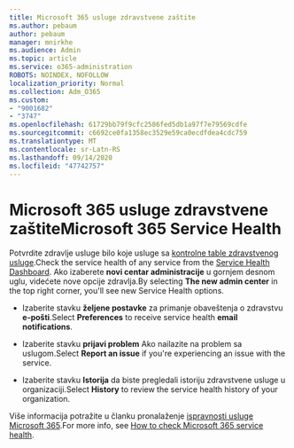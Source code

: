 ```yaml
---
title: Microsoft 365 usluge zdravstvene zaštite
ms.author: pebaum
author: pebaum
manager: mnirkhe
ms.audience: Admin
ms.topic: article
ms.service: o365-administration
ROBOTS: NOINDEX, NOFOLLOW
localization_priority: Normal
ms.collection: Adm_O365
ms.custom:
- "9001682"
- "3747"
ms.openlocfilehash: 61729bb79f9cfc2586fed5db1a97f7e79569cdfe
ms.sourcegitcommit: c6692ce0fa1358ec3529e59ca0ecdfdea4cdc759
ms.translationtype: MT
ms.contentlocale: sr-Latn-RS
ms.lasthandoff: 09/14/2020
ms.locfileid: "47742757"
---
```

# <a name="microsoft-365-service-health"></a><span data-ttu-id="56272-102">Microsoft 365 usluge zdravstvene zaštite</span><span class="sxs-lookup"><span data-stu-id="56272-102">Microsoft 365 Service Health</span></span>


<span data-ttu-id="56272-103">Potvrdite zdravlje usluge bilo koje usluge sa [kontrolne table zdravstvenog usluge](https://admin.microsoft.com/Adminportal/Home?source=applauncher#/servicehealth).</span><span class="sxs-lookup"><span data-stu-id="56272-103">Check the service health of any service from the [Service Health Dashboard](https://admin.microsoft.com/Adminportal/Home?source=applauncher#/servicehealth).</span></span> <span data-ttu-id="56272-104">Ako izaberete **novi centar administracije** u gornjem desnom uglu, videćete nove opcije zdravlja.</span><span class="sxs-lookup"><span data-stu-id="56272-104">By selecting **The new admin center** in the top right corner, you'll see new Service Health options.</span></span>

- <span data-ttu-id="56272-105">Izaberite stavku **željene postavke** za primanje obaveštenja o zdravstvu **e-pošti**.</span><span class="sxs-lookup"><span data-stu-id="56272-105">Select **Preferences** to receive service health **email notifications**.</span></span>

- <span data-ttu-id="56272-106">Izaberite stavku **prijavi problem** Ako nailazite na problem sa uslugom.</span><span class="sxs-lookup"><span data-stu-id="56272-106">Select **Report an issue** if you're experiencing an issue with the service.</span></span>

- <span data-ttu-id="56272-107">Izaberite stavku **Istorija** da biste pregledali istoriju zdravstvene usluge u organizaciji.</span><span class="sxs-lookup"><span data-stu-id="56272-107">Select **History** to review the service health history of your organization.</span></span> 

<span data-ttu-id="56272-108">Više informacija potražite u članku pronalaženje [ispravnosti usluge Microsoft 365](https://docs.microsoft.com/office365/enterprise/view-service-health).</span><span class="sxs-lookup"><span data-stu-id="56272-108">For more info, see [How to check Microsoft 365 service health](https://docs.microsoft.com/office365/enterprise/view-service-health).</span></span> 